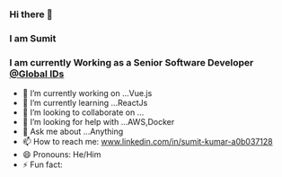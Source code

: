 ### Hi there 👋
### I am Sumit
### I am currently Working as a Senior Software Developer  [@Global IDs](https://www.globalids.com/)
<!-- ![inkedIn](www.linkedin.com/in/sumit-kumar-a0b037128) -->

- 🔭 I’m currently working on ...Vue.js
- 🌱 I’m currently learning ...ReactJs
- 👯 I’m looking to collaborate on ...
- 🤔 I’m looking for help with ...AWS,Docker
- 💬 Ask me about ...Anything
- 📫 How to reach me: www.linkedin.com/in/sumit-kumar-a0b037128
- 😄 Pronouns: He/Him
- ⚡ Fun fact: 
